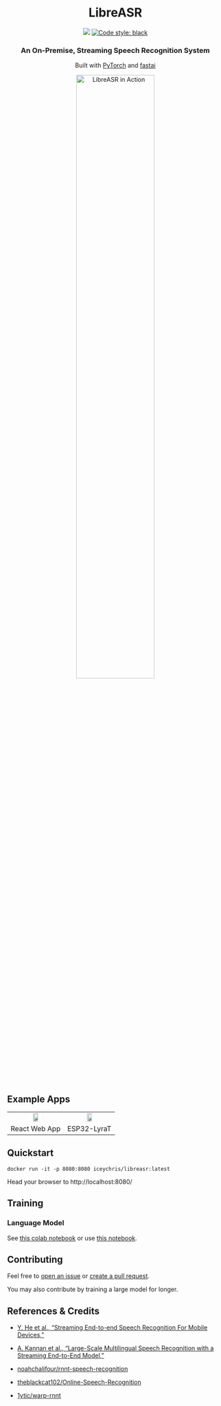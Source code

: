 <h1 align="center">
  LibreASR
</h1>

<p align="center">
  <a href="https://github.com/iceychris/libreasr/actions"><img src="https://github.com/iceychris/libreasr/workflows/Docker%20Images/badge.svg"></a>
  <a href="https://github.com/psf/black"><img alt="Code style: black" src="https://img.shields.io/badge/code%20style-black-000000.svg"></a>
</p>

<h3 align="center">
  An On-Premise, Streaming Speech Recognition System
</h3>

<p align="center">
  Built with <a href="https://pytorch.org/">PyTorch</a> and <a href="https://www.fast.ai/">fastai</a>
</p>

<p align="center">
  <a href="https://www.youtube.com/watch?v=jTii2zZMEQs"><img width="60%" src="https://github.com/iceychris/LibreASR/raw/master/images/libreasr.gif" alt="LibreASR in Action"></a>
</p>


## Example Apps

<table align="center">
  <tr align="center">
    <td><a href="https://github.com/iceychris/LibreASR/tree/master/apps/web"><img src="https://cdn.auth0.com/blog/react-js/react.png" width=33%></a></td>
    <td><a href="https://github.com/iceychris/LibreASR/tree/master/apps/esp32"><img src="https://docs.espressif.com/projects/esp-adf/en/latest/_images/esp32-lyrat-v4.2-side.jpg" width=33%></a></td>
   </tr> 
   <tr align="center">
     <td>React Web App</td>
     <td>ESP32-LyraT</td>
  </td>
  </tr>
</table>


## Quickstart

```
docker run -it -p 8080:8080 iceychris/libreasr:latest
```

Head your browser to http://localhost:8080/


## Training

### Language Model

See [this colab notebook](https://colab.research.google.com/drive/1FU1GI_UguqiK48kgrT3l7Abj3xXxZMKL?usp=sharing)
or use [this notebook](libreasr-lm.ipynb).


## Contributing

Feel free to [open an issue](https://github.com/iceychris/LibreASR/issues/new)
or [create a pull request](https://github.com/iceychris/LibreASR/pulls).

You may also contribute by training a large model for longer.


## References & Credits

* [Y. He et al., “Streaming End-to-end Speech Recognition For Mobile Devices,”](http://arxiv.org/abs/1811.06621) 

* [A. Kannan et al., “Large-Scale Multilingual Speech Recognition with a Streaming End-to-End Model,”](http://arxiv.org/abs/1909.05330)

* [noahchalifour/rnnt-speech-recognition](https://github.com/noahchalifour/rnnt-speech-recognition)

* [theblackcat102/Online-Speech-Recognition](https://github.com/theblackcat102/Online-Speech-Recognition)

* [1ytic/warp-rnnt](https://github.com/1ytic/warp-rnnt)
